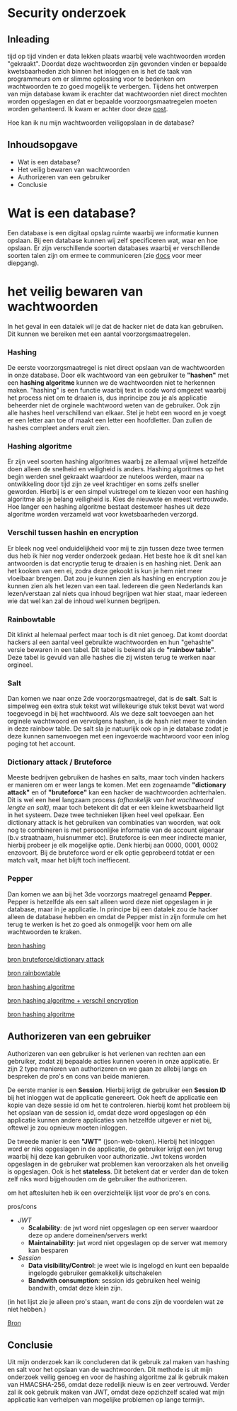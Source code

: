 # Security onderzoek
## Inleading
tijd op tijd vinden er data lekken plaats waarbij vele wachtwoorden worden "gekraakt". Doordat deze wachtwoorden zijn gevonden vinden er bepaalde kwetsbaarheden zich binnen het inloggen en is het de taak van programmeurs om er slimme oplossing voor te bedenken om wachtwoorden te zo goed mogelijk te verbergen. Tijdens het ontwerpen van mijn database kwam ik erachter dat wachtwoorden niet direct mochten worden opgeslagen en dat er bepaalde voorzoorgsmaatregelen moeten worden gehanteerd. Ik kwam er achter door deze [post](https://stackoverflow.com/questions/876342/storing-passwords-in-sql-server).

Hoe kan ik nu mijn wachtwoorden veiligopslaan in de database?


## Inhoudsopgave

- Wat is een database?
- Het veilig bewaren van wachtwoorden
- Authorizeren van een gebruiker
- Conclusie

# Wat is een database?
Een database is een digitaal opslag ruimte waarbij we informatie kunnen opslaan. Bij een database kunnen wij zelf specificeren wat, waar en hoe opslaan.
Er zijn verschillende soorten databases waarbij er verschillende soorten talen zijn om ermee te communiceren (zie [docs](https://github.com/kerimcanguney/webshop-portfolio/blob/main/docs/Database-onderzoek.md) voor meer diepgang).

# het veilig bewaren van wachtwoorden

In het geval in een datalek wil je dat de hacker niet de data kan gebruiken. Dit kunnen we bereiken met een aantal voorzorgsmaatregelen. 

### Hashing
De eerste voorzorgsmaatregel is niet direct opslaan van de wachtwoorden in onze database. Door elk wachtwoord van een gebruiker te **"hashen"** met een **hashing algoritme** kunnen we de wachtwoorden niet te herkennen maken. "hashing" is een functie waarbij text in code word omgezet waarbij het process niet om te draaien is, dus inprincipe zou je als applicatie beheerder niet de orginele wachtwoord weten van de gebruiker. Ook zijn alle hashes heel verschillend van elkaar. Stel je hebt een woord en je voegt er een letter aan toe of maakt een letter een hoofdletter. Dan zullen de hashes compleet anders eruit zien. 

### Hashing algoritme
Er zijn veel soorten hashing algoritmes waarbij ze allemaal vrijwel hetzelfde doen alleen de snelheid en veiligheid is anders. Hashing algoritmes op het begin werden snel gekraakt waardoor ze nuteloos werden, maar na ontwikkeling door tijd zijn ze veel krachtiger en soms zelfs sneller geworden. Hierbij is er een simpel vuistregel om te kiezen voor een hashing algoritme als je belang veiligheid is. Kies de nieuwste en meest vertrouwde. Hoe langer een hashing algoritme bestaat destemeer hashes uit deze algoritme worden verzameld wat voor kwetsbaarheden verzorgd.

### Verschil tussen hashin en encryption
Er bleek nog veel onduidelijkheid voor mij te zijn tussen deze twee termen dus heb ik hier nog verder onderzoek gedaan.
Het beste hoe ik dit snel kan antwoorden is dat encryptie terug te draaien is en hashing niet. Denk aan het kooken van een ei, zodra deze gekookt is kun je hem niet meer vloeibaar brengen. Dat zou je kunnen zien als hashing en encryption zou je kunnen zien als het lezen van een taal. Iedereen die geen Nederlands kan lezen/verstaan zal niets qua inhoud begrijpen wat hier staat, maar iedereen wie dat wel kan zal de inhoud wel kunnen begrijpen.

### Rainbowtable
Dit klinkt al helemaal perfect maar toch is dit niet genoeg. Dat komt doordat hackers al een aantal veel gebruikte wachtwoorden en hun "gehashte" versie bewaren in een tabel. Dit tabel is bekend als de **"rainbow table"**. Deze tabel is gevuld van alle hashes die zij wisten terug te werken naar orgineel.

### Salt
Dan komen we naar onze 2de voorzorgsmaatregel, dat is de **salt**. Salt is simpelweg een extra stuk tekst wat willekeurige stuk tekst bevat wat word toegevoegd in bij het wachtwoord. Als we deze salt toevoegen aan het orginele wachtwoord en vervolgens hashen, is de hash niet meer te vinden in deze rainbow table. 
De salt sla je natuurlijk ook op in je database zodat je deze kunnen samenvoegen met een ingevoerde wachtwoord voor een inlog poging tot het account.

### Dictionary attack / Bruteforce
Meeste bedrijven gebruiken de hashes en salts, maar toch vinden hackers er manieren om er weer langs te komen. Met een zogenaamde **"dictionary attack"** en of **"bruteforce"** kan een hacker de wachtwoorden achterhalen. Dit is wel een heel langzaam process *(afhankelijk van het wachtwoord lengte en salt)*, maar toch betekent dit dat er een kleine kwetsbaarheid ligt in het systeem. Deze twee technieken lijken heel veel opelkaar. Een dictionary attack is het gebruiken van combinaties van woorden, wat ook nog te combineren is met persoonlijke informatie van de account eigenaar (b.v straatnaam, huisnummer etc). Bruteforce is een meer indirecte manier, hierbij probeer je elk mogelijke optie. Denk hierbij aan 0000, 0001, 0002 enzovoort. Bij de bruteforce word er elk optie geprobeerd totdat er een match valt, maar het blijft toch ineffiecent.


### Pepper
Dan komen we aan bij het 3de voorzorgs maatregel genaamd **Pepper**. Pepper is hetzelfde als een salt alleen word deze niet opgeslagen in je database, maar in je applicatie. In principe bij een datalek zou de hacker alleen de database hebben en omdat de Pepper mist in zijn formule om het terug te werken is het zo goed als onmogelijk voor hem om alle wachtwoorden te kraken.

[bron hashing](https://www.youtube.com/watch?v=FvstbO787Qo)

[bron bruteforce/dictionary attack](https://www.fortinet.com/resources/cyberglossary/brute-force-attack)

[bron rainbowtable](https://www.beyondidentity.com/glossary/rainbow-table-attack#:~:text=A%20rainbow%20table%20attack%20is,instead%20encrypt%20passwords%20using%20hashes.)

[bron hashing algoritme](https://blog.jscrambler.com/hashing-algorithms#:~:text=A%20hashing%20algorithm%20is%20a,hashing%20algorithms%20have%20been%20compromised.)

[bron hashing algoritme + verschil encryption](https://geekyhumans.com/de/encryption-and-hashing-algorithms/)

[bron hashing algoritme](https://docs.microsoft.com/en-us/aspnet/core/security/data-protection/consumer-apis/password-hashing?view=aspnetcore-5-0)

## Authorizeren van een gebruiker
Authorizeren van een gebruiker is het verlenen van rechten aan een gebruiker, zodat zij bepaalde acties kunnen voeren in onze applicatie. Er zijn 2 type manieren van authorizeren en we gaan ze allebij langs en bespreken de pro's en cons van beide manieren.

De eerste manier is een **Session**. Hierbij krijgt de gebruiker een **Session ID** bij het inloggen wat de applicatie genereert. Ook heeft de applicatie een kopie van deze sessie id om het te controleren. hierbij komt het probleem bij het opslaan van de session id, omdat deze word opgeslagen op één applicatie kunnen andere applicaties van hetzelfde uitgever er niet bij, oftewel je zou opnieuw moeten inloggen.

De tweede manier is een **"JWT"** (json-web-token). Hierbij het inloggen word er niks opgeslagen in de applicatie, de gebruiker krijgt een jwt terug waarbij hij deze kan gebruiken voor authorizatie. Jwt tokens worden opgeslagen in de gebruiker wat problemen kan veroorzaken als het onveilig is opgeslagen. Ook is het **stateless**. Dit betekent dat er verder dan de token zelf niks word bijgehouden om de gebruiker the authorizeren.

om het aftesluiten heb ik een overzichtelijk lijst voor de pro's en cons. 

pros/cons
* *JWT*
    - **Scalability**: de jwt word niet opgeslagen op een server waardoor deze op andere domeinen/servers werkt
    - **Maintainability**: jwt word niet opgeslagen op de server wat memory kan besparen
* *Session*
    - **Data visibility/Control**: je weet wie is ingelogd en kunt een bepaalde ingelogde gebruiker gemakkelijk uitschakelen
    - **Bandwith consumption**: session ids gebruiken heel weinig bandwith, omdat deze klein zijn.

(in het lijst zie je alleen pro's staan, want de cons zijn de voordelen wat ze niet hebben.)

[Bron](https://www.loginradius.com/blog/engineering/guest-post/jwt-vs-sessions)

## Conclusie
Uit mijn onderzoek kan ik concluderen dat ik gebruik zal maken van hashing en salt voor het opslaan van de wachtwoorden. Dit methode is uit mijn onderzoek veilig genoeg en voor de hashing algoritme zal ik gebruik maken van HMACSHA-256, omdat deze redelijk nieuw is en zeer vertrouwd. Verder zal ik ook gebruik maken van JWT, omdat deze opzichzelf scaled wat mijn applicatie kan verhelpen van mogelijke problemen op lange termijn.
